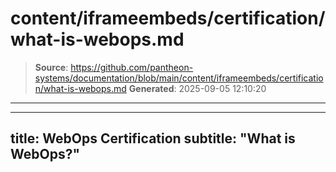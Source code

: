 # content/iframeembeds/certification/what-is-webops.md

> **Source**: https://github.com/pantheon-systems/documentation/blob/main/content/iframeembeds/certification/what-is-webops.md
> **Generated**: 2025-09-05 12:10:20

---

---
title: WebOps Certification
subtitle: "What is WebOps?"
---

<Partial file="certification-guide/what-is-webops.md" />
